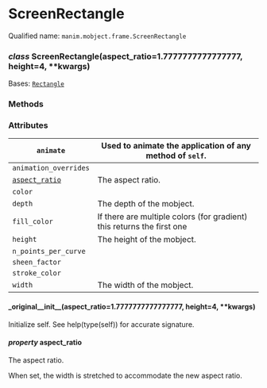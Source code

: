 # ScreenRectangle

Qualified name: `manim.mobject.frame.ScreenRectangle`

### *class* ScreenRectangle(aspect_ratio=1.7777777777777777, height=4, \*\*kwargs)

Bases: [`Rectangle`](manim.mobject.geometry.polygram.Rectangle.md#manim.mobject.geometry.polygram.Rectangle)

### Methods

### Attributes

| `animate`                                                           | Used to animate the application of any method of `self`.               |
|---------------------------------------------------------------------|------------------------------------------------------------------------|
| `animation_overrides`                                               |                                                                        |
| [`aspect_ratio`](#manim.mobject.frame.ScreenRectangle.aspect_ratio) | The aspect ratio.                                                      |
| `color`                                                             |                                                                        |
| `depth`                                                             | The depth of the mobject.                                              |
| `fill_color`                                                        | If there are multiple colors (for gradient) this returns the first one |
| `height`                                                            | The height of the mobject.                                             |
| `n_points_per_curve`                                                |                                                                        |
| `sheen_factor`                                                      |                                                                        |
| `stroke_color`                                                      |                                                                        |
| `width`                                                             | The width of the mobject.                                              |

#### \_original_\_init_\_(aspect_ratio=1.7777777777777777, height=4, \*\*kwargs)

Initialize self.  See help(type(self)) for accurate signature.

#### *property* aspect_ratio

The aspect ratio.

When set, the width is stretched to accommodate
the new aspect ratio.
